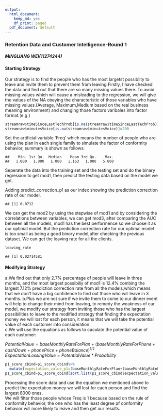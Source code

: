 ```yaml
---
output:
  html_document: 
    keep_md: yes
    df_print: paged
  pdf_document: default
---
```

### Retention Data and Customer Intelligence-Round 1
##### MINGLIANG WEI(11274244)
#### Starting Strategy


Our strategy is to find the people who has the most largetst possiblity to leave and invite them to prevent them from leaving.Firstly, I have checked the data and find out that there are so many missing values there. To avoid missing values which will cause a misleading to the regression, we will give the values of the NA obeying the characteristic of those variables who have missing values.(Average, Maximum,Medium based on the real business meaning environment) and changing those factors varibales into factor format.(e.g.)


```r
streamraw$timeSinceLastTechProb[is.na(streamraw$timeSinceLastTechProb)]=100
streamraw$minutesVoice[is.na(streamraw$minutesVoice)]=200
```

Set the artificial variable 'Freq' which means the number of people who are using the plan in each single family to simulate the factor of conformity behavior, summary is shown as follows:


```
##    Min. 1st Qu.  Median    Mean 3rd Qu.    Max. 
##   1.000   1.000   1.000   1.163   1.000   5.000
```


Seperate the data into the training set and the testing set and do the binary regression to get mod1, then predict the testing data based on the model we get.

<div data-pagedtable="false">
  <script data-pagedtable-source type="application/json">
{"columns":[{"label":[""],"name":["_rn_"],"type":[""],"align":["left"]},{"label":["p1"],"name":[1],"type":["dbl"],"align":["right"]},{"label":["nbAdultAvg"],"name":[2],"type":["dbl"],"align":["right"]},{"label":["chrono"],"name":[3],"type":["int"],"align":["right"]},{"label":["age"],"name":[4],"type":["int"],"align":["right"]},{"label":["gender"],"name":[5],"type":["fctr"],"align":["left"]},{"label":["isWorkPhone"],"name":[6],"type":["fctr"],"align":["left"]},{"label":["planType"],"name":[7],"type":["fctr"],"align":["left"]},{"label":["data"],"name":[8],"type":["dbl"],"align":["right"]},{"label":["dataAvgConsumption"],"name":[9],"type":["dbl"],"align":["right"]},{"label":["nbrIsOverData"],"name":[10],"type":["int"],"align":["right"]},{"label":["timeSinceLastIsOverData"],"name":[11],"type":["dbl"],"align":["right"]},{"label":["unlimitedVoice"],"name":[12],"type":["fctr"],"align":["left"]},{"label":["minutesVoice"],"name":[13],"type":["dbl"],"align":["right"]},{"label":["voiceAvgConsumption"],"name":[14],"type":["dbl"],"align":["right"]},{"label":["nbrIsOverVoice"],"name":[15],"type":["int"],"align":["right"]},{"label":["timeSinceLastIsOverVoice"],"name":[16],"type":["dbl"],"align":["right"]},{"label":["textoAvgConsumption"],"name":[17],"type":["dbl"],"align":["right"]},{"label":["phonePrice"],"name":[18],"type":["dbl"],"align":["right"]},{"label":["cashDown"],"name":[19],"type":["dbl"],"align":["right"]},{"label":["phoneBalance"],"name":[20],"type":["dbl"],"align":["right"]},{"label":["baseMonthlyRateForPlan"],"name":[21],"type":["dbl"],"align":["right"]},{"label":["baseMonthlyRateForPhone"],"name":[22],"type":["dbl"],"align":["right"]},{"label":["timeSinceLastTechProb"],"name":[23],"type":["dbl"],"align":["right"]},{"label":["nbrTechnicalProblems"],"name":[24],"type":["int"],"align":["right"]},{"label":["timeSinceLastComplaints"],"name":[25],"type":["dbl"],"align":["right"]},{"label":["nbrComplaints"],"name":[26],"type":["int"],"align":["right"]},{"label":["lifeTime"],"name":[27],"type":["int"],"align":["right"]},{"label":["churnIn3Month"],"name":[28],"type":["int"],"align":["right"]},{"label":["Freq"],"name":[29],"type":["int"],"align":["right"]}],"data":[{"1":"0.1241081","2":"4","3":"115","4":"33","5":"F","6":"0","7":"bring","8":"9","9":"4.455","10":"0","11":"80","12":"1","13":"200","14":"57.708","15":"0","16":"30","17":"478.232","18":"0","19":"91.16","20":"0","21":"59.3","22":"0","23":"100","24":"0","25":"100","26":"0","27":"3","28":"1","29":"4","_rn_":"624694"},{"1":"0.1240167","2":"4","3":"117","4":"27","5":"F","6":"0","7":"bring","8":"7","9":"2.185","10":"0","11":"80","12":"1","13":"200","14":"30.181","15":"0","16":"30","17":"267.013","18":"0","19":"152.84","20":"0","21":"53.9","22":"0","23":"100","24":"0","25":"100","26":"0","27":"1","28":"1","29":"4","_rn_":"666979"}],"options":{"columns":{"min":{},"max":[10]},"rows":{"min":[10],"max":[10]},"pages":{}}}
  </script>
</div>
Adding predict_correction_p1 as our index showing the prediction correction rate of our model.


```
## [1] 0.0712
```

We can get the mod2 by using the stepwise of mod1 and by considering the correlations between variables, we can get mod3, after comparing the AUC between all the models, mod1 has the best performence so we choose it as our optimal model. But the prediction correction rate for our optimal model is too small as being a good binory model,after checking the previous dataset. We can get the leaving rate for all the clients.



```r
leaving_rate
```

```
## [1] 0.02714581
```
#### Modifying Strategy
a.We find out that only 2.7% percentage of people will leave in three months, and the most largest possibiliy of mod1 is 12.4% combing the largest 7.12% prediction correction rate from all the models,which means that we don't have a big confidence to find out those who will leave in 3 months.
b.Plus we are not sure if we invite them to come to our dinner event will help to change their mind from leaving, to remedy the weakness of our model, we modify our strategy from inviting those who has the largest possibilities to leave to the modified strategy that finding the expectation money we will lost for each person, it means that we will take the potential value of each customer into consideration.     
c.We will use the equations as follows to caculate the potential value of each customer:   

$PotentialValue=baseMonthlyRateForPlan+(baseMonthlyRateForPhone+cashDown+phonePrice+phoneBalance)^{1/2}$  
$ExpectationLossingValue=PotentialValue*Probability$




```r
p1_score_cbind=p1_score_cbind%>%
  mutate(expectation_value_p1=(baseMonthlyRateForPlan+(baseMonthlyRateForPhone+cashDown+phonePrice+phoneBalance)^0.5)*p1_score)
p1_score_cbind=p1_score_cbind[sort.list(p1_score_cbind$expectation_value_p1,decreasing=TRUE)[1:nrow(p1_score_cbind)],]%>%filter(Freq<=1)
```
Processing the score data and use the equation we mentioned above to predict the expectation money we will lost for each person and find the largest 8000 ones.  
We will filter those people whose Freq is 1 because based on the rule of conformity behavior, the one who has the least degree pf conformity behavior will more likely to leave and then get our results.

